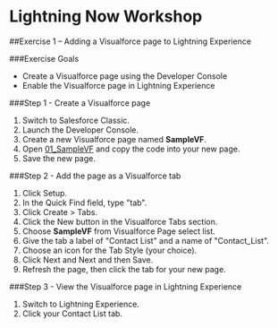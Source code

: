 # Lightning Now Workshop

##Exercise 1 – Adding a Visualforce page to Lightning Experience

###Exercise Goals

* Create a Visualforce page using the Developer Console
* Enable the Visualforce page in Lightning Experience

###Step 1 - Create a Visualforce page
1. Switch to Salesforce Classic.
2. Launch the Developer Console.
3. Create a new Visualforce page named **SampleVF**.
4. Open [01_SampleVF](https://raw.githubusercontent.com/garazi/LightningNowWorkshop/exercise-1/Snippets/01_SampleVF.vfp) and copy the code into your new page.
5. Save the new page.

###Step 2 - Add the page as a Visualforce tab
1. Click Setup.
2. In the Quick Find field, type "tab".
3. Click Create > Tabs.
4. Click the New button in the Visualforce Tabs section.
5. Choose **SampleVF** from Visualforce Page select list.
6. Give the tab a label of "Contact List" and a name of "Contact_List".
7. Choose an icon for the Tab Style (your choice).
8. Click Next and Next and then Save.
9. Refresh the page, then click the tab for your new page.

###Step 3 - View the Visualforce page in Lightning Experience
1. Switch to Lightning Experience.
2. Click your Contact List tab.